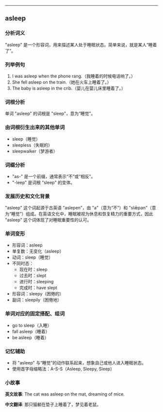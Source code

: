 
---------------
## asleep
### 分析词义
"asleep" 是一个形容词，用来描述某人处于睡眠状态。简单来说，就是某人“睡着了”。

### 列举例句
1. I was asleep when the phone rang.（我睡着的时候电话响了。）
2. She fell asleep on the train.（她在火车上睡着了。）
3. The baby is asleep in the crib.（婴儿在婴儿床里睡着了。）

### 词根分析
单词 "asleep" 的词根是 "sleep"，意为“睡觉”。

### 由词根衍生出来的其他单词
- sleep（睡觉）
- sleepless（失眠的）
- sleepwalker（梦游者）

### 词缀分析
- "as-" 是一个前缀，通常表示“不”或“相反”。
- "-leep" 是词根 "sleep" 的变体。

### 发展历史和文化背景
"asleep" 这个词起源于古英语 "aslepen"，由 "a"（意为“不”）和 "slǣpan"（意为“睡觉”）组成。在英语文化中，睡眠被视为休息和恢复精力的重要方式，因此 "asleep" 这个词体现了对睡眠重要性的认可。

### 单词变形
- 形容词：asleep
- 单复数：无变化（asleep）
- 动词：sleep（睡觉）
- 不同时态：
  - 现在时：sleep
  - 过去时：slept
  - 进行时：sleeping
  - 完成时：have slept
- 形容词：sleepy（困倦的）
- 副词：sleepily（困倦地）

### 单词对应的固定搭配、组词
- go to sleep（入睡）
- fall asleep（睡着）
- be asleep（睡着）

### 记忆辅助
- 将 "asleep" 与“睡觉”的动作联系起来，想象自己或他人进入睡眠状态。
- 使用首字母缩略法：A-S-S（Asleep, Sleepy, Sleep）

### 小故事
**英文故事**:
The cat was asleep on the mat, dreaming of mice.

**中文翻译**:
那只猫躺在垫子上睡着了，梦见着老鼠。

